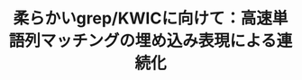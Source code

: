 ---
title: 柔らかいgrep/KWICに向けて：高速単語列マッチングの埋め込み表現による連続化
layout: post
has_content: false
venue: "The 19th Symposium of Young Researcher Association for NLP Studies (YANS 2024)"
authors:
  - "出口祥之"
  - "鴨田豪"
  - "松下祐介"
  - "慶田開"
  - "和賀正樹"
  - "横井祥"
year: 2024
month: 9
rank: 0
links:
  - name: "Conference"
    url: "https://yans.anlp.jp/entry/yans2024"
    type: "normal"
  - name: "Project Page"
    url: "https://softmatcha.github.io/"
    type: "normal"
  - name: "Demo Award (1/15)"
    url: "https://yans.anlp.jp/entry/award"
    type: "award"
  - name: "Sponsor Award (Recruit Co., Ltd.)"
    url: "https://yans.anlp.jp/entry/award"
    type: "award"
---